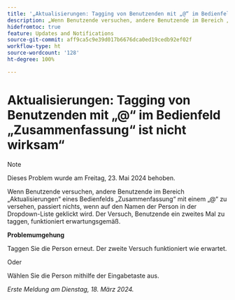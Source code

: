 ```yaml
---
title: '„Aktualisierungen: Tagging von Benutzenden mit „@“ im Bedienfeld „Zusammenfassung“ ist nicht wirksam“'
description: „Wenn Benutzende versuchen, andere Benutzende im Bereich „Aktualisierungen“ eines Bedienfelds „Zusammenfassung“ mit einem „@“ zu versehen, passiert nichts, wenn auf den Namen der Person in der Dropdown-Liste geklickt wird. Der Versuch, Benutzende ein zweites Mal zu taggen, funktioniert erwartungsgemäß.“
hidefromtoc: true
feature: Updates and Notifications
source-git-commit: aff9ca5c9e39d017b6676dca0ed19cedb92ef02f
workflow-type: ht
source-wordcount: '128'
ht-degree: 100%

---
```



# Aktualisierungen: Tagging von Benutzenden mit „@“ im Bedienfeld „Zusammenfassung“ ist nicht wirksam“

>[!NOTE]
>
>Dieses Problem wurde am Freitag, 23. Mai 2024 behoben.

Wenn Benutzende versuchen, andere Benutzende im Bereich „Aktualisierungen“ eines Bedienfelds „Zusammenfassung“ mit einem „@“ zu versehen, passiert nichts, wenn auf den Namen der Person in der Dropdown-Liste geklickt wird. Der Versuch, Benutzende ein zweites Mal zu taggen, funktioniert erwartungsgemäß.

**Problemumgehung**

Taggen Sie die Person erneut. Der zweite Versuch funktioniert wie erwartet.

Oder

Wählen Sie die Person mithilfe der Eingabetaste aus.

_Erste Meldung am Dienstag, 18. März 2024._


